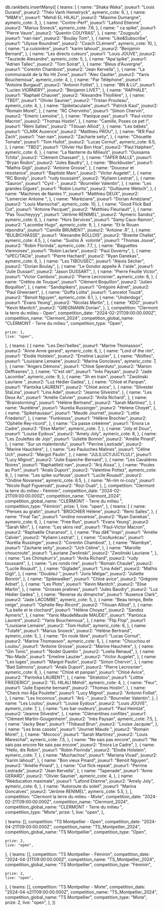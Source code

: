 db.rankbets.insertMany([
{
teams: [
{
name: "Shaka Waka",
joueur1: "Louis Durand",
joueur2: "Théo Vanh Hemelryck",
aymeric_cote: 6,
},
{
name: "M&M's",
joueur1: "Mehdi EL HILALI",
joueur2: "Maxime Dumargne",
aymeric_cote: 3,
},
{
name: "Contre-Perf",
joueur1: "Lafond Etienne",
joueur2: "Marius Snoeck",
aymeric_cote: 7.6,
},
{
name: " ca spike",
joueur1: "Pierre Vaure",
joueur2: "Quentin COUYRAS",
},
{
name: "Zougoula",
joueur1: "nan nan",
joueur2: "Boulay Tom",
},
{
name: "Like&Subscribe",
joueur1: "Ulysse Roundnet",
joueur2: "Coach CLément",
aymeric_cote: 10,
},
{
name: "La cuisinière",
joueur1: "karim lahoud",
joueur2: "Benjamin Bernard",
},
{
name: "Les directs cuteurs",
joueur1: "Louis JOUVE",
joueur2: "Tauziede Alexandre",
aymeric_cote: 5,
},
{
name: "Apa'spike",
joueur1: "Adrien Tallec",
joueur2: "Tom Soirat",
},
{
name: "Bleus d'Auvergne",
joueur1: "Corentin Chambost",
joueur2: "Jean Kervella",
},
{
name: "La communauté de la No Hit Zone",
joueur1: "Alec Gautier",
joueur2: "Yanis Bouchemoua",
aymeric_cote: 4,
},
{
name: "Par Téléphone",
joueur1: "Antoine Burgaud",
joueur2: "Antonin Folliet",
},
{
name: "BN & LU",
joueur1: "Lucien VIORNERY",
joueur2: "Benjamin LIVET",
},
{
name: "RAPHALE",
joueur1: "Raphaël Chauvet",
joueur2: "Alexandre Thiollière",
},
{
name: "TBD1",
joueur1: "Olivier Saunier",
joueur2: "Tristan Prouteau",
aymeric_cote: 4,
},
{
name: "Spiketaculaire",
joueur1: "Patrick Kaul",
joueur2: "Romain Morel",
},
{
name: "RC Chervinho",
joueur1: "Simon Chervin",
joueur2: "Emeric Lemoine",
},
{
name: "Panique pas",
joueur1: "Paul victor Macron",
joueur2: "Thomas Hostin",
},
{
name: "Camille, Poses ce pet !",
joueur1: "Rémi Salles",
joueur2: "Titouan Alliod",
},
{
name: "Les bébés",
joueur1: "CLARK Auxence",
joueur2: "Matthieu PROU",
},
{
name: "Ï€R Paul Zach",
joueur1: "nan nan",
joueur2: "Zacharie seity",
},
{
name: "Chouette Tomate",
joueur1: "Tom Hullot",
joueur2: "Lucas Cornut",
aymeric_cote: 6.5,
},
{
name: "TBD2",
joueur1: "Olivier Hui Bon Hoa",
joueur2: "Paul Halphen",
aymeric_cote: 6,
},
{
name: "La Nanterre du Milieu\t",
joueur1: "Oussama Tchita",
joueur2: "Clément Chassant",
},
{
name: "TAPER BALLE",
joueur1: "Bryan Rodon",
joueur2: "Jules Baudry",
},
{
name: "Blockbuster",
joueur1: "Mathis Gigli",
joueur2: "Antoine Grosse",
},
{
name: "Douceur et résistance",
joueur1: "Baptiste Marc",
joueur2: "Victor Augelet",
},
{
name: "RC Bondy",
joueur1: "rudy toussaint",
joueur2: "Kyliann Lestrat",
},
{
name: "Sauron",
joueur1: "Cyril -",
joueur2: "Bourrelier Valentin",
},
{
name: "Les grandes Gigues",
joueur1: "Robin Lourtis",
joueur2: "Guillaume Wetsch",
},
{
name: "Machines de Nantes 1",
joueur1: "Matthieu DEUX",
joueur2: "Lemercier Antoine ",
},
{
name: "Maréziane",
joueur1: "Dorian Améziane",
joueur2: "Louis Mareschal",
aymeric_cote: 10,
},
{
name: "Good Flick Bad Cut",
joueur1: "Antoine Pecquet",
joueur2: "Matthieu Fleuriault",
},
{
name: "Pas Toucheyyyy",
joueur1: "Jérôme RENIMEL",
joueur2: "Aymeric Sandoz",
aymeric_cote: 6,
},
{
name: "Hors Services",
joueur1: "Samy Caux-Ramon",
joueur2: "Lacombe Hugo",
aymeric_cote: 9,
},
{
name: "Et le Rouen répondra",
joueur1: "Camille BRUMENT",
joueur2: "Antoine .R",
},
{
name: "BULBICHIASSE",
joueur1: "Alexandre ROLLOIS",
joueur2: "Bixente Challet",
aymeric_cote: 4.5,
},
{
name: "Sushis Ã  volonté",
joueur1: "Thomas Jouve",
joueur2: "Robin Florinda",
aymeric_cote: 7.7,
},
{
name: "Baguettes Viennoises",
joueur1: "Robin Laclare",
joueur2: "Paul Duverny",
},
{
name: "sPEC/TACle",
joueur1: "Pierre Hachard",
joueur2: "Ryan Danekas",
aymeric_cote: 6,
},
{
name: "Les TIBOUSEC",
joueur1: "Alexis Sécher",
joueur2: "Dorian Boulay",
},
{
name: "Le Gondor appelle Ã  l'aide",
joueur1: "Julie Dussart",
joueur2: "Jason DUSSART",
},
{
name: "Pierre Feuille Victor",
joueur1: "Victor Cambois",
joueur2: "Pierre Lecrosnier",
aymeric_cote: 8,
},
{
name: "Crétins de Touque",
joueur1: "Clément Boquillon",
joueur2: "Julien Boquillon",
},
{
name: "Sandspikers",
joueur1: "Grégoire Adnet",
joueur2: "Paul Gheeraert",
},
{
name: "Goffa Lolita",
joueur1: "Lancelot Touzé",
joueur2: "Benoit Nguyen",
aymeric_cote: 6.1,
},
{
name: "Underdogs",
joueur1: "Evans Yeung",
joueur2: "Nicolas Martin",
},
{
name: "KDO",
joueur1: "Kevin Manitch",
joueur2: "GREGNANIN Dorian",
},
],
competition: "Clermont la terre du milieu - Open",
competition_date: "2024-02-21T09:00:00.000Z",
competition_name: "Clermont_2024",
competition_global_name: "CLERMONT - Terre du milieu ",
competition_type: "Open",

    prize: 1,
    live: "open",

},
{
teams: [
{
name: "Les Deci'belles",
joueur1: "Marine Thomasson",
joueur2: "Anne Anne gerard",
aymeric_cote: 6,
},
{
name: "Lord of the rim",
joueur1: "Elodie Holstein",
joueur2: "Emeline Lauzier",
},
{
name: "Wolfies",
joueur1: "Louisiane Lemaire",
joueur2: "Marina Gonclaves",
aymeric_cote: 7,
},
{
name: "Angers Démons",
joueur1: "Chloé Sperduto",
joueur2: "Marion Deffrasnes",
},
{
name: "C'est ok!",
joueur1: "Inès Paysan",
joueur2: "Jade Lacombe",
aymeric_cote: 9,
},
{
name: "3h en train",
joueur1: "Zwolinski Lauriane ",
joueur2: "Luz Hédier Gadea",
},
{
name: "Chloé et Panpan",
joueur1: "Pantxika LAURENT",
joueur2: "Chloé avice",
},
{
name: "Silvester StaLina",
joueur1: "Lina Adel",
joueur2: "Jeanne Silvestre",
},
{
name: "Les Deux As",
joueur1: "Amélie Calvier",
joueur2: "Anita Richard",
},
{
name: "Brainstorming",
joueur1: "Hélène Bertrand",
joueur2: "Sarah Martinez",
},
{
name: "Aurélène",
joueur1: "Aurelia Russinger",
joueur2: "Helene Choyet",
},
{
name: "Spikehausaur",
joueur1: "Maude Journet",
joueur2: "Lottie Friederici",
},
{
name: "Funkiesss",
joueur1: "Hélène Brochier",
joueur2: "Ophélie Rey-ricord",
},
{
name: "Ca passe crèèème",
joueur1: "Enora Le Cadre",
joueur2: "Elise Martin",
aymeric_cote: 7,
},
{
name: "Joly et Doux",
joueur1: "Louise Eydoux",
joueur2: "Amely Joly",
aymeric_cote: 8,
},
{
name: "Les Zoulettes de Jojo",
joueur1: "Juliette Bonnin",
joueur2: "Amélie Pinard",
},
{
name: "Sur un malentendu",
joueur1: "Perrine Lestrade",
joueur2: "Marine Hauchère",
},
{
name: "Les Pauluches Malines",
joueur1: "Céline Uch",
joueur2: "Margot Paulin",
},
{
name: "JULILUCYJUCYLULI",
joueur1: "Lucy Mignot",
joueur2: "Julie Espeche-Bernard",
},
{
name: "Les Cavalières Noires",
joueur1: "Raphaëlle\t nan",
joueur2: "Arij Aissa",
},
{
name: "Poules au Port",
joueur1: "Anaïs Duport",
joueur2: "Valentine Pottez",
aymeric_cote: 8,
},
{
name: "Les spike surfeuse",
joueur1: "Lucile Rouault",
joueur2: "Ondine Novarese",
aymeric_cote: 8.5,
},
{
name: "Ni-rim ni-cozy",
joueur1: "Nicole Rupf Figueroa\t",
joueur2: "Rozi Ouali",
},
],
competition: "Clermont la terre du milieu - Féminin",
competition_date: "2024-02-21T09:00:00.000Z",
competition_name: "Clermont_2024",
competition_global_name: "CLERMONT - Terre du milieu ",
competition_type: "Féminin",
prize: 1,
live: "open",
},
{
teams: [
{
name: "Penses au gratin",
joueur1: "BROCHIER Hélène",
joueur2: "Remi Salles",
},
{
name: "Final Tac",
joueur1: "ondine novarese",
joueur2: "Ryan Danekas",
aymeric_cote: 6,
},
{
name: "Free Run",
joueur1: "Evans Yeung",
joueur2: "Sarah Miri",
},
{
name: "Les skins red",
joueur1: "Paul-Victor Macron",
joueur2: "Raphaëlle Charansol",
},
{
name: "Pas dâ€™inspi",
joueur1: "Amélie Calvier",
joueur2: "Kyliann Lestrat",
},
{
name: "CocAurécau",
joueur1: "Aurélia Russinger",
joueur2: "Corentin Chambost",
},
{
name: "Niambye",
joueur1: "Zacharie seity",
joueur2: "Uch Céline",
},
{
name: "Maroille choucroute",
joueur1: "Lauriane Zwolinski",
joueur2: "Zwolinski Lauriane ",
},
{
name: "Les Chimpkun's",
joueur1: "Anita Richard",
joueur2: "rudy toussaint",
},
{
name: "Les ronds rire",
joueur1: "Romain Chaulet",
joueur2: "Lucile Rouault",
},
{
name: "Gigladel",
joueur1: "Lina Adel",
joueur2: "Mathis Gigli",
},
{
name: "DoubleJ ",
joueur1: "Joris Melgar",
joueur2: "Juliette Bonnin",
},
{
name: "Spikewalker",
joueur1: "Chloé avice",
joueur2: "Grégoire Adnet",
},
{
name: "Les Plots",
joueur1: "Kevin Manitch",
joueur2: "Elise Martin",
},
{
name: "Grosses pralines",
joueur1: "Jules Baudry",
joueur2: "Luz Hédier Gadea",
},
{
name: "Reverse du dimanche",
joueur1: "Auxence Clark",
joueur2: "Jade LACOMBE",
aymeric_cote: 5,
},
{
name: "Beau temps, Belle neige",
joueur1: "Ophelie Rey-Ricord",
joueur2: "Titouan Alliod",
},
{
name: "La belle et le clochard",
joueur1: "Hélène Choyez",
joueur2: "Sandoz Aymeric",
},
{
name: "Yanis MaudeMaude MAUDE!",
joueur1: "Pantxica Laurent",
joueur2: "Yanis Bouchemoua",
},
{
name: "Flip Flop",
joueur1: "Louisiane Lemaire",
joueur2: "Tom Hullot",
aymeric_cote: 6,
},
{
name: "Tutafé",
joueur1: "Marius Snoeck",
joueur2: "Hélène Bertrand",
aymeric_cote: 5,
},
{
name: "En roule libre",
joueur1: "Lucas Cornut",
joueur2: "Marine Thomasson",
aymeric_cote: 5,
},
{
name: "Chouchou et Loulou",
joueur1: "Antoine Grosse",
joueur2: "Marine Hauchère",
},
{
name: "Gin Tonic",
joueur1: "Nodet Quentin ",
joueur2: "Loelia Renaud",
},
{
name: "No-Mads",
joueur1: "Emeline Lauzier",
joueur2: "Victor Augelet",
},
{
name: "Les luges",
joueur1: "Margot Paulin",
joueur2: "Simon Chervin",
},
{
name: "Bad Salmons",
joueur1: "Anaïs Duport",
joueur2: "Pierre Lecrosnier",
aymeric_cote: 8,
},
{
name: "Chloé et panpan",
joueur1: "Chloé Avice",
joueur2: "Pantxika LAURENT",
},
{
name: "Stratoloo",
joueur1: "Lotttie FRIEDERICI",
joueur2: "EL HILALI Mehdi",
aymeric_cote: 4,
},
{
name: "Feur",
joueur1: "Julie Espeche bernard",
joueur2: "Thomas Hostin",
},
{
name: "Check moi Ã§a Poulette",
joueur1: "Lucy Mignot",
joueur2: "Antonin Folliet",
},
{
name: "Les Inconnus",
joueur1: "Arij -",
joueur2: "Bourrelier Valentin",
},
{
name: "Les Loulou",
joueur1: "Louise Eydoux",
joueur2: "Louis JOUVE",
aymeric_cote: 7,
},
{
name: "Les bar-oudeurs",
joueur1: "Paul Heintzé",
joueur2: "Jeanne Silvestre",
},
{
name: "ClémentInes confites",
joueur1: "Clément Martin-Gougenheim",
joueur2: "Inès Paysan",
aymeric_cote: 7.5,
},
{
name: "Jacky Bear",
joueur1: "Thibaud Brun",
joueur2: "Louise Jacquier",
},
{
name: "Les bras cassés",
joueur1: "Journet Maude ",
joueur2: "Romain Morel",
},
{
name: "Mococo",
joueur1: "Sarah Martinez",
joueur2: "Louis Mareschal",
aymeric_cote: 7.5,
},
{
name: "Ne sais pas encore",
joueur1: "Ne sais pas encore Ne sais pas encore",
joueur2: "Enora Le Cadre",
},
{
name: "Hello, dis Robin",
joueur1: "Robin Florinda",
joueur2: "Elodie Holstein",
aymeric_cote: 7,
},
{
name: "Muchachos",
joueur1: "Mariana Vivad",
joueur2: "karim lahoud",
},
{
name: "Bon vieux Pinard",
joueur1: "Benoit Nguyen",
joueur2: "Amélie Pinard",
},
{
name: "Cut flick repeat",
joueur1: "Perrine Lestrade",
joueur2: "Jean Kervella",
},
{
name: "Tapenade",
joueur1: "Anne GERARD",
joueur2: "Olivier Saunier",
aymeric_cote: 4,
},
{
name: "Rééducation maximale",
joueur1: "Lafond Etienne",
joueur2: "Amely Joly",
aymeric_cote: 6,
},
{
name: "Autoroute du soleil",
joueur1: "Marina Goncalves",
joueur2: "Jérôme RENIMEL",
aymeric_cote: 5.5,
},
],
competition: "Clermont la terre du milieu - Mixte",
competition_date: "2024-02-21T09:00:00.000Z",
competition_name: "Clermont_2024",
competition_global_name: "CLERMONT - Terre du milieu ",
competition_type: "Mixte",
prize: 1,
live: "open",
},

{
teams: [],
competition: "TS Montpellier - Open",
competition_date: "2024-04-21T09:00:00.000Z",
competition_name: "TS_Montpellier_2024",
competition_global_name: "TS Montpellier",
competition_type: "Open",

    prize: 2,
    live: "open",

},
{
teams: [],
competition: "TS Montpellier - Féminin",
competition_date: "2024-04-21T09:00:00.000Z",
competition_name: "TS_Montpellier_2024",
competition_global_name: "TS Montpellier",
competition_type: "Féminin",

    prize: 2,
    live: "open",

},
{
teams: [],
competition: "TS Montpellier - Mixte",
competition_date: "2024-04-s21T09:00:00.000Z",
competition_name: "TS_Montpellier_2024",
competition_global_name: "TS Montpellier",
competition_type: "Mixte",
prize: 2,
live: "open",
},
])
